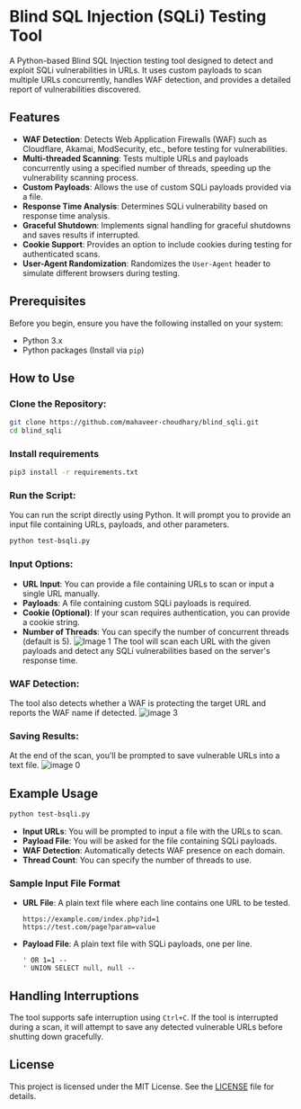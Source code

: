 
# Blind SQL Injection (SQLi) Testing Tool

A Python-based Blind SQL Injection testing tool designed to detect and exploit SQLi vulnerabilities in URLs. It uses custom payloads to scan multiple URLs concurrently, handles WAF detection, and provides a detailed report of vulnerabilities discovered.

## Features

- **WAF Detection**: Detects Web Application Firewalls (WAF) such as Cloudflare, Akamai, ModSecurity, etc., before testing for vulnerabilities.
- **Multi-threaded Scanning**: Tests multiple URLs and payloads concurrently using a specified number of threads, speeding up the vulnerability scanning process.
- **Custom Payloads**: Allows the use of custom SQLi payloads provided via a file.
- **Response Time Analysis**: Determines SQLi vulnerability based on response time analysis.
- **Graceful Shutdown**: Implements signal handling for graceful shutdowns and saves results if interrupted.
- **Cookie Support**: Provides an option to include cookies during testing for authenticated scans.
- **User-Agent Randomization**: Randomizes the `User-Agent` header to simulate different browsers during testing.

## Prerequisites

Before you begin, ensure you have the following installed on your system:

- Python 3.x
- Python packages (Install via `pip`)

## How to Use

### Clone the Repository:

```bash
git clone https://github.com/mahaveer-choudhary/blind_sqli.git
cd blind_sqli
```
### Install requirements

```bash
pip3 install -r requirements.txt
```
### Run the Script:

You can run the script directly using Python. It will prompt you to provide an input file containing URLs, payloads, and other parameters.

```bash
python test-bsqli.py
```

### Input Options:

- **URL Input**: You can provide a file containing URLs to scan or input a single URL manually.
- **Payloads**: A file containing custom SQLi payloads is required.
- **Cookie (Optional)**: If your scan requires authentication, you can provide a cookie string.
- **Number of Threads**: You can specify the number of concurrent threads (default is 5).
![Image 1](https://github.com/mahaveer-choudhary/images/blob/main/blind_sqli_images/logo.png)
The tool will scan each URL with the given payloads and detect any SQLi vulnerabilities based on the server's response time.

### WAF Detection:

The tool also detects whether a WAF is protecting the target URL and reports the WAF name if detected.
![image 3](https://github.com/mahaveer-choudhary/images/blob/main/blind_sqli_images/blured-detection-image.png)

### Saving Results:

At the end of the scan, you'll be prompted to save vulnerable URLs into a text file.
![image 0](https://github.com/mahaveer-choudhary/images/blob/main/blind_sqli_images/summery.png)

## Example Usage

```bash
python test-bsqli.py
```

- **Input URLs**: You will be prompted to input a file with the URLs to scan.
- **Payload File**: You will be asked for the file containing SQLi payloads.
- **WAF Detection**: Automatically detects WAF presence on each domain.
- **Thread Count**: You can specify the number of threads to use.

### Sample Input File Format

- **URL File**: A plain text file where each line contains one URL to be tested.

   ```plaintext
   https://example.com/index.php?id=1
   https://test.com/page?param=value
   ```

- **Payload File**: A plain text file with SQLi payloads, one per line.

   ```plaintext
   ' OR 1=1 --
   ' UNION SELECT null, null --
   ```

## Handling Interruptions

The tool supports safe interruption using `Ctrl+C`. If the tool is interrupted during a scan, it will attempt to save any detected vulnerable URLs before shutting down gracefully.

## License

This project is licensed under the MIT License. See the [LICENSE](LICENSE) file for details.
